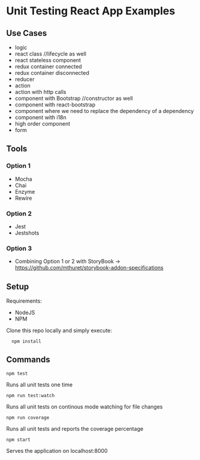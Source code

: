 # Unit Testing React App Examples

## Use Cases
- logic
- react class //lifecycle as well
- react stateless component
- redux container connected
- redux container disconnected
- reducer
- action
- action with http calls
- component with Bootstrap //constructor as well
- component with react-bootstrap
- component where we need to replace the dependency of a dependency
- component with i18n
- high order component
- form

## Tools
### Option 1
- Mocha
- Chai
- Enzyme
- Rewire
### Option 2
- Jest
- Jestshots
### Option 3
- Combining Option 1 or 2 with StoryBook -> https://github.com/mthuret/storybook-addon-specifications

## Setup

Requirements:
- NodeJS
- NPM

Clone this repo locally and simply execute:

      npm install 

## Commands

    npm test

  Runs all unit tests one time

    npm run test:watch

  Runs all unit tests on continous mode watching for file changes

    npm run coverage

  Runs all unit tests and reports the coverage percentage

    npm start

  Serves the application on localhost:8000
